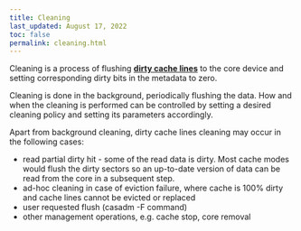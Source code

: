 ```yaml
---
title: Cleaning
last_updated: August 17, 2022
toc: false
permalink: cleaning.html
---
```


Cleaning is a process of flushing [**dirty cache lines**](/cache_line.html#valid-and-dirty-bits)
to the core device and setting corresponding dirty bits in the metadata to
zero.

Cleaning is done in the background, periodically flushing the data. How and 
when the cleaning is performed can be controlled by setting a desired cleaning
policy and setting its parameters accordingly.

Apart from background cleaning, dirty cache lines cleaning may occur in the 
following cases: 
* read partial dirty hit - some of the read data is dirty. Most cache modes 
would flush the dirty sectors so an up-to-date version of data can be read 
from the core in a subsequent step.
* ad-hoc cleaning in case of eviction failure, where cache is 100% dirty and 
cache lines cannot be evicted or replaced
* user requested flush (casadm -F command)
* other management operations, e.g. cache stop, core removal

